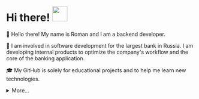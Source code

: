 <h1>Hi there! <img src="https://camo.githubusercontent.com/e8e7b06ecf583bc040eb60e44eb5b8e0ecc5421320a92929ce21522dbc34c891/68747470733a2f2f6d656469612e67697068792e636f6d2f6d656469612f6876524a434c467a6361737252346961377a2f67697068792e676966" width="40" /></h1>


🥳 Hello there! My name is Roman and I am a backend developer. 

👾 I am involved in software development for the largest bank in Russia. I am developing internal products to optimize the company's workflow and the core of the banking application. 

🎓 My GitHub is solely for educational projects and to help me learn new technologies.

<details>
  <p><summary>More...</summary></p>
  
![Roman's GitHub stats](https://github-readme-stats.vercel.app/api?username=kikemaru&hide=prs&hide_rank=true)
[![Top Langs](https://github-readme-stats.vercel.app/api/top-langs/?username=kikemaru&layout=compact)](https://github.com/kikemaru/)
  
</details>
